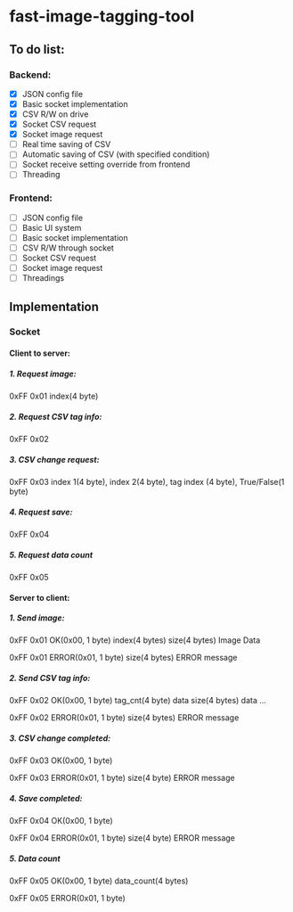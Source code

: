 # fast-image-tagging-tool

## To do list:

### Backend:
- [x] JSON config file
- [x] Basic socket implementation
- [x] CSV R/W on drive
- [x] Socket CSV request
- [x] Socket image request
- [ ] Real time saving of CSV
- [ ] Automatic saving of CSV (with specified condition)
- [ ] Socket receive setting override from frontend
- [ ] Threading

### Frontend:
- [ ] JSON config file
- [ ] Basic UI system
- [ ] Basic socket implementation
- [ ] CSV R/W through socket
- [ ] Socket CSV request
- [ ] Socket image request
- [ ] Threadings

## Implementation

### Socket

#### Client to server:

##### 1. Request image: 

0xFF 0x01 index(4 byte)

##### 2. Request CSV tag info: 

0xFF 0x02

##### 3. CSV change request: 

0xFF 0x03 index 1(4 byte), index 2(4 byte), tag index (4 byte), True/False(1 byte) 

##### 4. Request save: 

0xFF 0x04

##### 5. Request data count 

0xFF 0x05

#### Server to client:

##### 1. Send image: 

0xFF 0x01 OK(0x00, 1 byte) index(4 bytes) size(4 bytes) Image Data

0xFF 0x01 ERROR(0x01, 1 byte) size(4 bytes) ERROR message

##### 2. Send CSV tag info: 

0xFF 0x02 OK(0x00, 1 byte) tag_cnt(4 byte) data size(4 bytes) data ...

0xFF 0x02 ERROR(0x01, 1 byte) size(4 bytes) ERROR message

##### 3. CSV change completed: 

0xFF 0x03 OK(0x00, 1 byte)

0xFF 0x03 ERROR(0x01, 1 byte) size(4 byte) ERROR message

##### 4. Save completed: 

0xFF 0x04 OK(0x00, 1 byte)

0xFF 0x04 ERROR(0x01, 1 byte) size(4 byte) ERROR message

##### 5. Data count

0xFF 0x05 OK(0x00, 1 byte) data_count(4 bytes)

0xFF 0x05 ERROR(0x01, 1 byte) 






